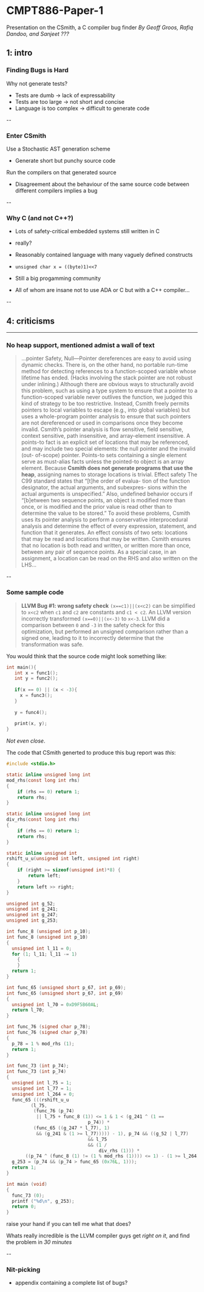 # CMPT886-Paper-1 #
Presentation on the CSmith, a C compiler bug finder
_By Geoff Groos, Rafiq Dandoo, and Sanjeet ???_


## 1: intro ##

### Finding Bugs is Hard ###

Why not generate tests?

- Tests are dumb -> lack of expressability
- Tests are too large -> not short and concise 
- Language is too complex -> difficult to generate code

--

### Enter CSmith ###
Use a Stochastic AST generation scheme

- Generate short but punchy source code

Run the compilers on that generated source

- Disagreement about the behaviour of the same source code between different compilers implies a bug

--

### Why C (and not C++?) ###

- Lots of safety-critical embedded systems still written in C
 - really?

- Reasonably contained language with many vaguely defined constructs
 - `unsigned char x = ((byte)1)<<7`

- Still a big progamming community
 - All of whom are insane not to use ADA or C but with a C++ compiler...

--

## 4: criticisms ##

--- 

### No heap support, mentioned admist a wall of text ###

>...pointer Safety, Null—Pointer dereferences are easy to avoid using dynamic checks. There is, on the other hand, no portable run-time method for detecting references to a function-scoped variable whose lifetime has ended. (Hacks involving the stack pointer are not robust under inlining.) Although there are obvious ways to structurally avoid this problem, such as using a type system to ensure that a pointer to a function-scoped variable never outlives the function, we judged this kind of strategy to be too restrictive. Instead, Csmith freely permits pointers to local variables to escape (e.g., into global variables) but uses a whole-program pointer analysis to ensure that such pointers are not dereferenced or used in comparisons once they become invalid. Csmith’s pointer analysis is flow sensitive, field sensitive, context sensitive, path insensitive, and array-element insensitive. A points-to fact is an explicit set of locations that may be referenced, and may include two special elements: the null pointer and the invalid (out- of-scope) pointer. Points-to sets containing a single element serve as must-alias facts unless the pointed-to object is an array element. Because **Csmith  does  not  generate  programs  that  use  the  heap**, assigning names to storage locations is trivial. Effect safety The C99 standard states that “[t]he order of evalua- tion of the function designator, the actual arguments, and subexpres- sions within the actual arguments is unspecified.” Also, undefined behavior occurs if “[b]etween two sequence points, an object is modified more than once, or is modified and the prior value is read other than to determine the value to be stored.” To avoid these problems, Csmith uses its pointer analysis to perform a conservative interprocedural analysis and determine the effect of every expression, statement, and function that it generates. An  effect  consists  of  two  sets:  locations  that  may  be  read  and locations that may be written. Csmith ensures that no location is both read and written, or written more than once, between any pair of sequence points. As a special case, in an assignment, a location can be read on the RHS and also written on the LHS…​

--

### Some sample code ###

>**LLVM Bug #1: wrong safety check**
>`(x==c1)||(x<c2)` can be simplified to `x<c2` when `c1` and `c2` are constants and `c1 < c2`. An LLVM version incorrectly transformed `(x==0)||(x<-3)` to `x<-3`. LLVM did a comparison between `0` and `-3` in the safety check for this optimization, but performed an unsigned comparison rather than a signed one, leading to it to incorrectly determine that the transformation was safe.

You would think that the source code might look something like:

```C
int main(){
   int x = func1();
   int y = func2();
   
   if(x == 0) || (x < -3){
     x = func3();
   }
   
   y = func4();
   
   print(x, y);
}
```

_Not even close_.

The code that CSmith generted to produce this bug report was _this_:

```C
#include <stdio.h>

static inline unsigned long int
mod_rhs(const long int rhs)
{
    if (rhs == 0) return 1;
    return rhs;
}

static inline unsigned long int
div_rhs(const long int rhs)
{
    if (rhs == 0) return 1;
    return rhs;
}

static inline unsigned int
rshift_u_u(unsigned int left, unsigned int right)
{
	if (right >= sizeof(unsigned int)*8) {
		return left;
	}
	return left >> right;
}

unsigned int g_52;
unsigned int g_241;
unsigned int g_247;
unsigned int g_253;

int func_8 (unsigned int p_10);
int func_8 (unsigned int p_10)
{
  unsigned int l_11 = 0;
  for (1; l_11; l_11 -= 1)
    {
    }
  return 1;
}

int func_65 (unsigned short p_67, int p_69);
int func_65 (unsigned short p_67, int p_69)
{
  unsigned int l_70 = 0xD9F5B60AL;
  return l_70;
}

int func_76 (signed char p_78);
int func_76 (signed char p_78)
{
  p_78 = 1 % mod_rhs (1);
  return 1;
}

int func_73 (int p_74);
int func_73 (int p_74)
{
  unsigned int l_75 = 1;
  unsigned int l_77 = 1;
  unsigned int l_264 = 0;
  func_65 (((rshift_u_u
	     (l_75,
	      (func_76 (p_74)
	       || l_75 + func_8 (1)) <= 1 & 1 < (g_241 ^ (1 ==
							  p_74)) *
	      (func_65 ((g_247 * l_77), 1)
	       && (g_241 & (1 >= l_77))))) - 1), p_74 && ((g_52 | l_77)
							  && l_75
							  && (1 /
							      div_rhs (1))) *
	   ((p_74 ^ (func_8 (1) != (1 % mod_rhs (1)))) <= 1) - (1 >= l_264));
  g_253 = (p_74 && (p_74 > func_65 (0x76L, 1)));
  return 1;
}

int main (void)
{
  func_73 (0);
  printf ("%d\n", g_253);
  return 0;
}
```

raise your hand if you can tell me what that does?

Whats really incredible is the LLVM compiler guys get _right on it_, and find the problem in _30 minutes_

--

### Nit-picking ###

- appendix containing a complete list of bugs?

